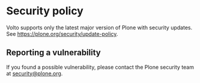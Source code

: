 # Security policy

Volto supports only the latest major version of Plone with security updates.
See https://plone.org/security/update-policy.

## Reporting a vulnerability

If you found a possible vulnerability, please contact the Plone security team at security@plone.org.

